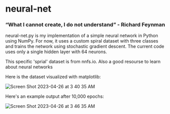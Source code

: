 # neural-net

### “What I cannot create, I do not understand” - Richard Feynman

neural-net.py is my implementation of a simple neural network in Python using NumPy. For now, it uses a custom spiral dataset with three classes and trains the network using stochastic gradient descent. The current code uses only a single hidden layer with 64 neurons.

This specific 'sprial' dataset is from nnfs.io. Also a good resourse to learn about neural networks

Here is the dataset visualized with matplotlib:

![Screen Shot 2023-04-26 at 3 40 35 AM](https://user-images.githubusercontent.com/36122439/234508366-74f5fcf1-9d98-4fee-aacb-b7ecdada94c1.png)

Here's an example output after 10,000 epochs:

![Screen Shot 2023-04-26 at 3 46 35 AM](https://user-images.githubusercontent.com/36122439/234508866-26497a08-8ac0-48f5-8456-bd2e9cc61544.png)

